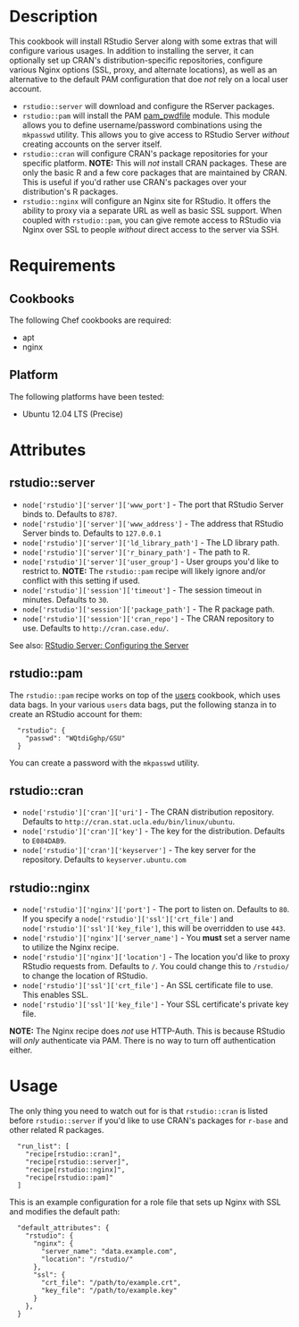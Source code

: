 # Description

This cookbook will install RStudio Server along with some extras that will configure various usages. In addition to installing the server, it can optionally set up CRAN's distribution-specific repositories, configure various Nginx options (SSL, proxy, and alternate locations), as well as an alternative to the default PAM configuration that doe *not* rely on a local user account.

* `rstudio::server` will download and configure the RServer packages.
* `rstudio::pam` will install the PAM [pam_pwdfile](https://github.com/tiwe-de/libpam-pwdfile) module. This module allows you to define username/password combinations using the `mkpasswd` utility. This allows you to give access to RStudio Server *without* creating accounts on the server itself.
* `rstudio::cran` will configure CRAN's package repositories for your specific platform. **NOTE:** This will *not* install CRAN packages. These are only the basic R and a few core packages that are maintained by CRAN. This is useful if you'd rather use CRAN's packages over your distribution's R packages.
* `rstudio::nginx` will configure an Nginx site for RStudio. It offers the ability to proxy via a separate URL as well as basic SSL support. When coupled with `rstudio::pam`, you can give remote access to RStudio via Nginx over SSL to people *without* direct access to the server via SSH.

# Requirements

## Cookbooks

The following Chef cookbooks are required:

* apt
* nginx

## Platform

The following platforms have been tested:

* Ubuntu 12.04 LTS (Precise)

# Attributes

## rstudio::server

* `node['rstudio']['server']['www_port']` - The port that RStudio Server binds to. Defaults to `8787`.
* `node['rstudio']['server']['www_address']` - The address that RStudio Server binds to. Defaults to `127.0.0.1`
* `node['rstudio']['server']['ld_library_path']` - The LD library path.
* `node['rstudio']['server']['r_binary_path']` - The path to R.
* `node['rstudio']['server']['user_group']` - User groups you'd like to restrict to. **NOTE:** The `rstudio::pam` recipe will likely ignore and/or conflict with this setting if used.
* `node['rstudio']['session']['timeout']` - The session timeout in minutes. Defaults to `30`.
* `node['rstudio']['session']['package_path']` - The R package path.
* `node['rstudio']['session']['cran_repo']` - The CRAN repository to use. Defaults to `http://cran.case.edu/`.

See also: [RStudio Server: Configuring the Server](http://www.rstudio.com/ide/docs/server/configuration)

## rstudio::pam

The `rstudio::pam` recipe works on top of the [users](https://github.com/opscode-cookbooks/users) cookbook, which uses data bags. In your various `users` data bags, put the following stanza in to create an RStudio account for them:

```
  "rstudio": {
    "passwd": "WQtdiGghp/GSU"
  }
```

You can create a password with the `mkpasswd` utility.

## rstudio::cran

* `node['rstudio']['cran']['uri']` - The CRAN distribution repository. Defaults to `http://cran.stat.ucla.edu/bin/linux/ubuntu`.
* `node['rstudio']['cran']['key']` - The key for the distribution. Defaults to `E084DAB9`.
* `node['rstudio']['cran']['keyserver']` - The key server for the repository. Defaults to `keyserver.ubuntu.com`

## rstudio::nginx

* `node['rstudio']['nginx']['port']` - The port to listen on. Defaults to `80`. If you specify a `node['rstudio']['ssl']['crt_file']` and `node['rstudio']['ssl']['key_file']`, this will be overridden to use `443`.
* `node['rstudio']['nginx']['server_name']` - You **must** set a server name to utilize the Nginx recipe.
* `node['rstudio']['nginx']['location']` - The location you'd like to proxy RStudio requests from. Defaults to `/`. You could change this to `/rstudio/` to change the location of RStudio.
* `node['rstudio']['ssl']['crt_file']` - An SSL certificate file to use. This enables SSL.
* `node['rstudio']['ssl']['key_file']` - Your SSL certificate's private key file.

**NOTE:** The Nginx recipe does *not* use HTTP-Auth. This is because RStudio will *only* authenticate via PAM. There is no way to turn off authentication either.

# Usage

The only thing you need to watch out for is that `rstudio::cran` is listed before `rstudio::server` if you'd like to use CRAN's packages for `r-base` and other related R packages.

```
  "run_list": [
    "recipe[rstudio::cran]",
    "recipe[rstudio::server]",
    "recipe[rstudio::nginx]",
    "recipe[rstudio::pam]"
  ]
```

This is an example configuration for a role file that sets up Nginx with SSL and modifies the default path:

```
  "default_attributes": {
    "rstudio": {
      "nginx": {
        "server_name": "data.example.com",
        "location": "/rstudio/"
      },
      "ssl": {
        "crt_file": "/path/to/example.crt",
        "key_file": "/path/to/example.key"
      }
    },
  }
```
